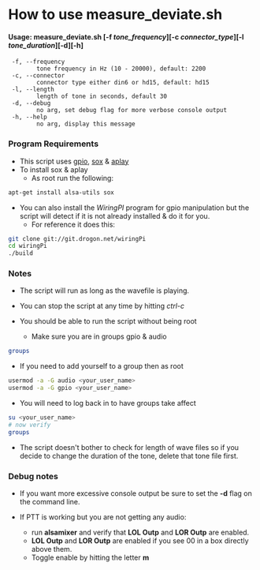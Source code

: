 # How to use measure_deviate.sh

#### Usage: measure_deviate.sh [-f _tone_frequency_][-c _connector_type_][-l _tone_duration_][-d][-h]
```
 -f, --frequency
        tone frequency in Hz (10 - 20000), default: 2200
 -c, --connector
        connector type either din6 or hd15, default: hd15
 -l, --length
        length of tone in seconds, default 30
 -d, --debug
        no arg, set debug flag for more verbose console output
 -h, --help
        no arg, display this message
```

### Program Requirements ###
* This script uses [gpio](http://wiringpi.com/), [sox](http://sox.sourceforge.net/) & [aplay](http://linuxcommand.org/man_pages/aplay1.html)
* To install sox & aplay
  * As root run the following:
```bash
apt-get install alsa-utils sox
```

* You can also install the _WiringPI_ program for gpio manipulation
but the script will detect if it is not already installed & do it for
you.
  * For reference it does this:
```bash
git clone git://git.drogon.net/wiringPi
cd wiringPi
./build
```


### Notes ###

* The script will run as long as the wavefile is playing.
* You can stop the script at any time by hitting _ctrl-c_

* You should be able to run the script without being root
  * Make sure you are in groups gpio & audio

```bash
groups
```

* If you need to add yourself to a group then as root
```bash
usermod -a -G audio <your_user_name>
usermod -a -G gpio <your_user_name>
```

* You will need to log back in to have groups take affect
```bash
su <your_user_name>
# now verify
groups
```

* The script doesn't bother to check for length of wave files so if
you decide to change the duration of the tone, delete that tone file first.

### Debug notes ###

* If you want more excessive console output be sure to set the **-d**
flag on the command line.

* If PTT is working but you are not getting any audio:
  *  run __alsamixer__ and verify that **LOL Outp** and **LOR Outp** are
enabled.
    * **LOL Outp** and **LOR Outp** are enabled if you see 00 in a box directly above them.
    * Toggle enable by hitting the letter __m__